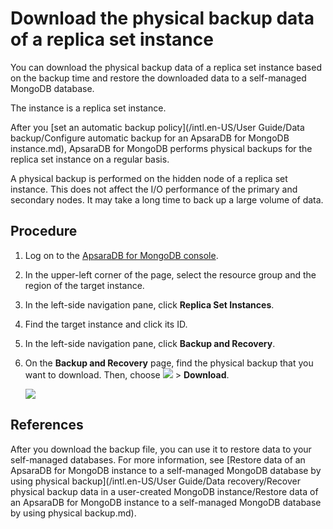 # Download the physical backup data of a replica set instance

You can download the physical backup data of a replica set instance based on the backup time and restore the downloaded data to a self-managed MongoDB database.

The instance is a replica set instance.

After you [set an automatic backup policy](/intl.en-US/User Guide/Data backup/Configure automatic backup for an ApsaraDB for MongoDB instance.md), ApsaraDB for MongoDB performs physical backups for the replica set instance on a regular basis.

A physical backup is performed on the hidden node of a replica set instance. This does not affect the I/O performance of the primary and secondary nodes. It may take a long time to back up a large volume of data.

## Procedure

1.  Log on to the [ApsaraDB for MongoDB console](https://mongodb.console.aliyun.com/).

2.  In the upper-left corner of the page, select the resource group and the region of the target instance.

3.  In the left-side navigation pane, click **Replica Set Instances**.

4.  Find the target instance and click its ID.

5.  In the left-side navigation pane, click **Backup and Recovery**.

6.  On the **Backup and Recovery** page, find the physical backup that you want to download. Then, choose **![](https://static-aliyun-doc.oss-accelerate.aliyuncs.com/assets/img/en-US/9545298951/p13851.png)** \> **Download**.

    ![](https://static-aliyun-doc.oss-accelerate.aliyuncs.com/assets/img/en-US/9545298951/p13856.png)


## References

After you download the backup file, you can use it to restore data to your self-managed databases. For more information, see [Restore data of an ApsaraDB for MongoDB instance to a self-managed MongoDB database by using physical backup](/intl.en-US/User Guide/Data recovery/Recover physical backup data in a user-created MongoDB instance/Restore data of an ApsaraDB for MongoDB instance to a self-managed MongoDB database
         by using physical backup.md).

